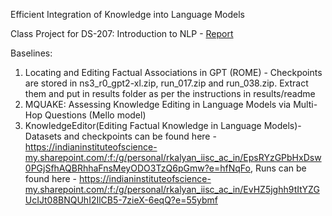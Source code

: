Efficient Integration of Knowledge into Language Models

Class Project for DS-207: Introduction to NLP - [Report](https://indianinstituteofscience-my.sharepoint.com/:b:/g/personal/rameshgb_iisc_ac_in/EQcgMbzLsAtPq2b7O6RodPQBfuS0s4KyTVNSazrqCYtf-w?e=y68Se5)


Baselines:
1. Locating and Editing Factual Associations in GPT (ROME) - Checkpoints are stored in ns3_r0_gpt2-xl.zip, run_017.zip and run_038.zip. Extract them and put in results folder as per the instructions in results/readme
2. MQUAKE: Assessing Knowledge Editing in Language Models via Multi-Hop Questions (Mello model)
3. KnowledgeEditor(Editing Factual Knowledge in Language Models)- Datasets and checkpoints can be found here - https://indianinstituteofscience-my.sharepoint.com/:f:/g/personal/rkalyan_iisc_ac_in/EpsRYzGPbHxDsw0PGjSfhAQBRhhaFnsMeyODO3TzQ6pGmw?e=hfNqFo, Runs can be found here - https://indianinstituteofscience-my.sharepoint.com/:f:/g/personal/rkalyan_iisc_ac_in/EvHZ5jghh9tItYZGUcIJt08BNQUhI2IlCB5-7zieX-6eqQ?e=55ybmf
 

